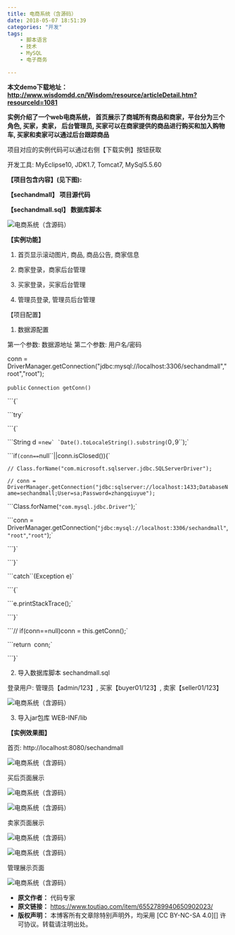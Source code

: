 ```yaml
---
title: 电商系统（含源码）
date: 2018-05-07 18:51:39
categories: "开发"
tags:
	- 脚本语言
	- 技术
	- MySQL
	- 电子商务

---
```


**本文demo下载地址：http://www.wisdomdd.cn/Wisdom/resource/articleDetail.htm?resourceId=1081**

**实例介绍了一个web电商系统， 首页展示了商城所有商品和商家，平台分为三个角色, 买家，卖家， 后台管理员, 买家可以在商家提供的商品进行购买和加入购物车, 买家和卖家可以通过后台跟踪商品**


项目对应的实例代码可以通过右侧【下载实例】按钮获取

开发工具: MyEclipse10, JDK1.7, Tomcat7, MySql5.5.60

**【项目包含内容】(见下图):** 

**【sechandmall】 项目源代码**

**【sechandmall.sql】 数据库脚本** 

![电商系统（含源码）][1525690056772221c8de7da]

**【实例功能】**

1. 首页显示滚动图片, 商品, 商品公告, 商家信息

2. 商家登录，商家后台管理

3. 买家登录，买家后台管理

4. 管理员登录, 管理员后台管理

【项目配置】

1. 数据源配置

第一个参数: 数据源地址 第二个参数: 用户名/密码

conn = DriverManager.getConnection("jdbc:mysql://localhost:3306/sechandmall","root","root");

`public` `Connection getConn()`

```{`

```try`

```{`

```String d =``new` `Date().toLocaleString().substring(``0``,``9``);`

```if``(conn==``null``||conn.isClosed()){`

`// Class.forName("com.microsoft.sqlserver.jdbc.SQLServerDriver");`

`// conn = DriverManager.getConnection("jdbc:sqlserver://localhost:1433;DatabaseName=sechandmall;User=sa;Password=zhangqiuyue");`

```Class.forName(``"com.mysql.jdbc.Driver"``);`

```conn = DriverManager.getConnection(``"jdbc:mysql://localhost:3306/sechandmall"``,``"root"``,``"root"``);`

```}`

```}`

```catch``(Exception e)`

```{`

```e.printStackTrace();`

```}`

```// if(conn==null)conn = this.getConn();`

```return` `conn;`

```}`

2. 导入数据库脚本 sechandmall.sql

登录用户: 管理员【admin/123】, 买家【buyer01/123】, 卖家【seller01/123】

![电商系统（含源码）][1525690099158b40f0b46b0]

3. 导入jar包库 WEB-INF/lib

**【实例效果图】**

首页: http://localhost:8080/sechandmall

![电商系统（含源码）][15256901272467282486fa3]

买后页面展示

![电商系统（含源码）][15256901790562dbe40200d]

![电商系统（含源码）][152569019959435efe5bad3]

卖家页面展示

![电商系统（含源码）][152569022719961329cef51]

![电商系统（含源码）][15256902592264874a45a14]

管理展示页面

![电商系统（含源码）][1525690284536932a365414]


[1525690056772221c8de7da]: http://p1.pstatp.com/large/pgc-image/1525690056772221c8de7da
[1525690099158b40f0b46b0]: http://p3.pstatp.com/large/pgc-image/1525690099158b40f0b46b0
[15256901272467282486fa3]: http://p1.pstatp.com/large/pgc-image/15256901272467282486fa3
[15256901790562dbe40200d]: http://p3.pstatp.com/large/pgc-image/15256901790562dbe40200d
[152569019959435efe5bad3]: http://p3.pstatp.com/large/pgc-image/152569019959435efe5bad3
[152569022719961329cef51]: http://p1.pstatp.com/large/pgc-image/152569022719961329cef51
[15256902592264874a45a14]: http://p9.pstatp.com/large/pgc-image/15256902592264874a45a14
[1525690284536932a365414]: http://p3.pstatp.com/large/pgc-image/1525690284536932a365414
 *  **原文作者：** 代码专家
 *  **原文链接：** https://www.toutiao.com/item/6552789940650902023/
 *  **版权声明：** 本博客所有文章除特别声明外，均采用 [CC BY-NC-SA 4.0][] 许可协议。转载请注明出处。